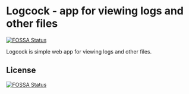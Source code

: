 # Logcock - app for viewing logs and other files
[![FOSSA Status](https://app.fossa.io/api/projects/git%2Bgithub.com%2Fslavus%2Flogcock.svg?type=shield)](https://app.fossa.io/projects/git%2Bgithub.com%2Fslavus%2Flogcock?ref=badge_shield)


Logcock is simple web app for viewing logs and other files.


## License
[![FOSSA Status](https://app.fossa.io/api/projects/git%2Bgithub.com%2Fslavus%2Flogcock.svg?type=large)](https://app.fossa.io/projects/git%2Bgithub.com%2Fslavus%2Flogcock?ref=badge_large)